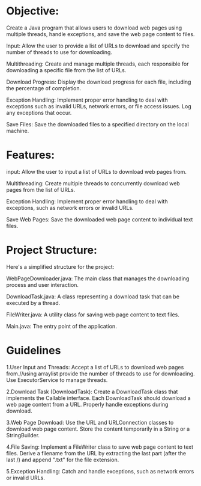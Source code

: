 # Objective: 

Create a Java program that allows users to download web pages using multiple threads, handle exceptions, and save the web page content to files.

Input: Allow the user to provide a list of URLs to download and specify the number of threads to use for downloading.

Multithreading: Create and manage multiple threads, each responsible for downloading a specific file from the list of URLs.

Download Progress: Display the download progress for each file, including the percentage of completion.

Exception Handling: Implement proper error handling to deal with exceptions such as invalid URLs, network errors, or file access issues. Log any exceptions that occur.

Save Files: Save the downloaded files to a specified directory on the local machine.


# Features:

input: Allow the user to input a list of URLs to download web pages from.

Multithreading: Create multiple threads to concurrently download web pages from the list of URLs.

Exception Handling: Implement proper error handling to deal with exceptions, such as network errors or invalid URLs.

Save Web Pages: Save the downloaded web page content to individual text files.

# Project Structure:

Here's a simplified structure for the project:

WebPageDownloader.java: The main class that manages the downloading process and user interaction.

DownloadTask.java: A class representing a download task that can be executed by a thread.

FileWriter.java: A utility class for saving web page content to text files.

Main.java: The entry point of the application.

# Guidelines
1.User Input and Threads:
Accept a list of URLs to download web pages from.//using arraylist
provide the number of threads to use for downloading.
Use ExecutorService to manage threads.

2.Download Task (DownloadTask):
Create a DownloadTask class that implements the Callable interface.
Each DownloadTask should download a web page content from a URL.
Properly handle exceptions during download.

3.Web Page Download:
Use the URL and URLConnection classes to download web page content.
Store the content temporarily in a String or a StringBuilder.

4.File Saving:
Implement a FileWriter class to save web page content to text files.
Derive a filename from the URL by extracting the last part (after the last /) and append ".txt" for the file extension.

5.Exception Handling:
Catch and handle exceptions, such as network errors or invalid URLs.

